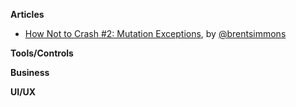 **Articles**

* [How Not to Crash #2: Mutation Exceptions](http://inessential.com/2015/05/16/how_not_to_crash_2_mutation_exceptions), by [@brentsimmons](https://twitter.com/brentsimmons)

**Tools/Controls**


**Business**


**UI/UX**



